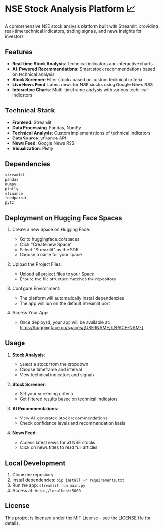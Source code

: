 # NSE Stock Analysis Platform 📈

A comprehensive NSE stock analysis platform built with Streamlit, providing real-time technical indicators, trading signals, and news insights for investors.

## Features

- **Real-time Stock Analysis**: Technical indicators and interactive charts
- **AI-Powered Recommendations**: Smart stock recommendations based on technical analysis
- **Stock Screener**: Filter stocks based on custom technical criteria
- **Live News Feed**: Latest news for NSE stocks using Google News RSS
- **Interactive Charts**: Multi-timeframe analysis with various technical indicators

## Technical Stack

- **Frontend**: Streamlit
- **Data Processing**: Pandas, NumPy
- **Technical Analysis**: Custom implementations of technical indicators
- **Data Source**: yfinance API
- **News Feed**: Google News RSS
- **Visualization**: Plotly

## Dependencies

```txt
streamlit
pandas
numpy
plotly
yfinance
feedparser
pytz
```

## Deployment on Hugging Face Spaces

1. Create a new Space on Hugging Face:
   - Go to huggingface.co/spaces
   - Click "Create new Space"
   - Select "Streamlit" as the SDK
   - Choose a name for your space

2. Upload the Project Files:
   - Upload all project files to your Space
   - Ensure the file structure matches the repository

3. Configure Environment:
   - The platform will automatically install dependencies
   - The app will run on the default Streamlit port

4. Access Your App:
   - Once deployed, your app will be available at: https://huggingface.co/spaces/[USERNAME]/[SPACE-NAME]

## Usage

1. **Stock Analysis**:
   - Select a stock from the dropdown
   - Choose timeframe and interval
   - View technical indicators and signals

2. **Stock Screener**:
   - Set your screening criteria
   - Get filtered results based on technical indicators

3. **AI Recommendations**:
   - View AI-generated stock recommendations
   - Check confidence levels and recommendation basis

4. **News Feed**:
   - Access latest news for all NSE stocks
   - Click on news titles to read full articles

## Local Development

1. Clone the repository
2. Install dependencies: `pip install -r requirements.txt`
3. Run the app: `streamlit run main.py`
4. Access at: `http://localhost:5000`

## License

This project is licensed under the MIT License - see the LICENSE file for details.
